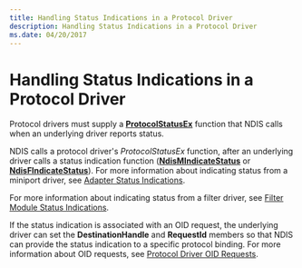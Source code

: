 ```yaml
---
title: Handling Status Indications in a Protocol Driver
description: Handling Status Indications in a Protocol Driver
ms.date: 04/20/2017
---
```


# Handling Status Indications in a Protocol Driver





Protocol drivers must supply a [**ProtocolStatusEx**](/windows-hardware/drivers/ddi/ndis/nc-ndis-protocol_status_ex) function that NDIS calls when an underlying driver reports status.

NDIS calls a protocol driver's *ProtocolStatusEx* function, after an underlying driver calls a status indication function ([**NdisMIndicateStatus**](/windows-hardware/drivers/ddi/ndis/nf-ndis-ndismindicatestatus) or [**NdisFIndicateStatus**](/windows-hardware/drivers/ddi/ndis/nf-ndis-ndisfindicatestatus)). For more information about indicating status from a miniport driver, see [Adapter Status Indications](miniport-adapter-status-indications.md).

For more information about indicating status from a filter driver, see [Filter Module Status Indications](filter-module-status-indications.md).

If the status indication is associated with an OID request, the underlying driver can set the **DestinationHandle** and **RequestId** members so that NDIS can provide the status indication to a specific protocol binding. For more information about OID requests, see [Protocol Driver OID Requests](protocol-driver-oid-requests.md).

 

